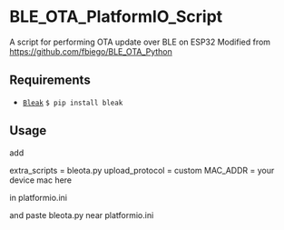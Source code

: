 # BLE_OTA_PlatformIO_Script
A script for performing OTA update over BLE on ESP32
Modified from https://github.com/fbiego/BLE_OTA_Python

## Requirements
- [`Bleak`](https://github.com/hbldh/bleak)
 `$ pip install bleak`


## Usage
add 

extra_scripts = bleota.py
upload_protocol = custom
MAC_ADDR = your device mac here

in platformio.ini

and paste bleota.py near platformio.ini
